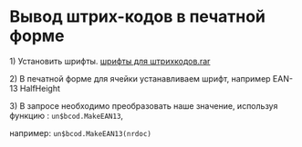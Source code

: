 # Вывод штрих-кодов в печатной форме

1\) Установить шрифты. [шрифты для штрихкодов.rar](https://github.com/bsoft-biz/wiki/blob/master/src/%D1%88%D1%80%D0%B8%D1%84%D1%82%D1%8B%20%D0%B4%D0%BB%D1%8F%20%D1%88%D1%82%D1%80%D0%B8%D1%85%D0%BA%D0%BE%D0%B4%D0%BE%D0%B2.rar)

2\) В печатной форме для ячейки устанавливаем шрифт, например EAN-13 HalfHeight 

3\) В запросе необходимо преобразовать наше значение, используя функцию : `un$bcod.MakeEAN13`,

например: `un$bcod.MakeEAN13(nrdoc)`

